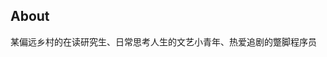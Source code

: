 ## About
某偏远乡村的在读研究生、日常思考人生的文艺小青年、热爱追剧的蹩脚程序员

[1]: https://baidu.com "baidu"
[2]: https://souhu.com "souhu"

[^]: 描述

